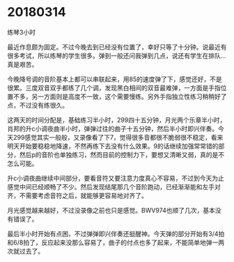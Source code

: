 # 20180314

练琴3小时

最近作息颇为固定。不过今晚去到已经没有位置了，幸好只等了十分钟。说最近有很多考试，所以练琴的学生很多。弹到一般还问我弹到几点，说还有学生在排队...真是艰苦。

今晚降号调的音阶基本上都可以串联起来，用85的速度弹了下，感觉还好，不是很累。三度双音双手都练了几个调，发现黑白相间的双音最难弹，一方面是手指位置不多，另一方面则是高度不一致，这个需要慢练。另外手指独立性练习稍稍好了点，不过没有练很久。

这两天的时间分配是，基础练习半小时，299四十五分钟，月光两个乐章半小时，肖邦的升c小调夜曲半小时，弹弹过往的曲子十五分钟，然后半小时即兴伴奏。今天299感觉其实一般般，又录像看了下7，觉得很多音都很不脆弱很不稳定，看来明天开始要稳稳地降速，不然再练下去没有什么效果。9的话继续加强常常错的部分，然后p的音阶也单独练习，然而目前的控制力下，要想又清晰又弱，真的是不怎么可能。

升c小调夜曲继续中间部分，要看音符又要注意力度真心不容易，不过到今天为止感觉中间已经顺畅了不少。然后发现结尾那几个音阶跑动，已经渐渐能和左手对齐，不需要考虑音符之后，就能够更容易地对齐了。

月光感觉越来越好，不过没录像之前也只是感觉。BWV974也顺了几次，基本没有错误了。

最后半小时开始有点困，不过弹弹即兴伴奏还挺醒神。今天弹的部分开始有3/4拍和6/8拍了，反应起来没那么容易了，曲子的付点也多了起来，不能简单地弹一两次就过去了。
